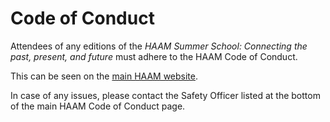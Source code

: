 # Code of Conduct

Attendees of any editions of the *HAAM Summer School: Connecting the past, present, and future* must adhere to the HAAM Code of Conduct.

This can be seen on the [main HAAM website](https://haam-community.github.io/code-of-conduct/).

In case of any issues, please contact the Safety Officer listed at the bottom of the main HAAM Code of Conduct page.
